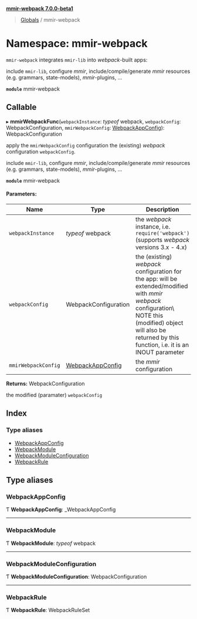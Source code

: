 **[mmir-webpack 7.0.0-beta1](../README.md)**

> [Globals](../README.md) / mmir-webpack

# Namespace: mmir-webpack

`mmir-webpack` integrates `mmir-lib` into _webpack_-built apps:

include `mmir-lib`, configure _mmir_, include/compile/generate _mmir_ resources
(e.g. grammars, state-models), _mmir_-plugins, ...

**`module`** mmir-webpack

## Callable

▸ **mmirWebpackFunc**(`webpackInstance`: *typeof* webpack, `webpackConfig`: WebpackConfiguration, `mmirWebpackConfig`: [WebpackAppConfig](../interfaces/mmir_webpack.webpackappconfig.md)): WebpackConfiguration

apply the `mmirWebpackConfig` configuration the (existing) _webpack_
configuration `webpackConfig`.

include `mmir-lib`, configure _mmir_, include/compile/generate _mmir_ resources
(e.g. grammars, state-models), _mmir_-plugins, ...

**`module`** mmir-webpack

#### Parameters:

Name | Type | Description |
------ | ------ | ------ |
`webpackInstance` | *typeof* webpack | the _webpack_ instance, i.e. `require('webpack')` (supports _webpack_ versions 3.x - 4.x)  |
`webpackConfig` | WebpackConfiguration | the (existing) _webpack_ configuration for the app: will be extended/modified with _mmir_                _webpack_ configuration\                 NOTE this (modified) object will also be returned by this function, i.e. it is an INOUT parameter  |
`mmirWebpackConfig` | [WebpackAppConfig](../interfaces/mmir_webpack.webpackappconfig.md) | the _mmir_ configuration  |

**Returns:** WebpackConfiguration

the modified (paramater) `webpackConfig`

## Index

### Type aliases

* [WebpackAppConfig](mmir_webpack.md#webpackappconfig)
* [WebpackModule](mmir_webpack.md#webpackmodule)
* [WebpackModuleConfiguration](mmir_webpack.md#webpackmoduleconfiguration)
* [WebpackRule](mmir_webpack.md#webpackrule)

## Type aliases

### WebpackAppConfig

Ƭ  **WebpackAppConfig**: \_WebpackAppConfig

___

### WebpackModule

Ƭ  **WebpackModule**: *typeof* webpack

___

### WebpackModuleConfiguration

Ƭ  **WebpackModuleConfiguration**: WebpackConfiguration

___

### WebpackRule

Ƭ  **WebpackRule**: WebpackRuleSet
